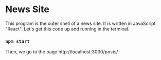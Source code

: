 # News Site
This program is the outer shell of a news site. It is written in JavaScript "React".
Let's get this code up and running in the terminal.

### `npm start`

Then, we go to the page http://localhost:3000/posts/
